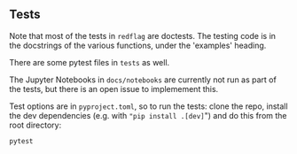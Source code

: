 ## Tests

Note that most of the tests in `redflag` are doctests. The testing code is in the docstrings of the various functions, under the 'examples' heading.

There are some pytest files in `tests` as well.

The Jupyter Notebooks in `docs/notebooks` are currently not run as part of the tests, but there is an open issue to implemement this.

Test options are in `pyproject.toml`, so to run the tests: clone the repo, install the dev dependencies (e.g. with `"pip install .[dev]`") and do this from the root directory:

    pytest

